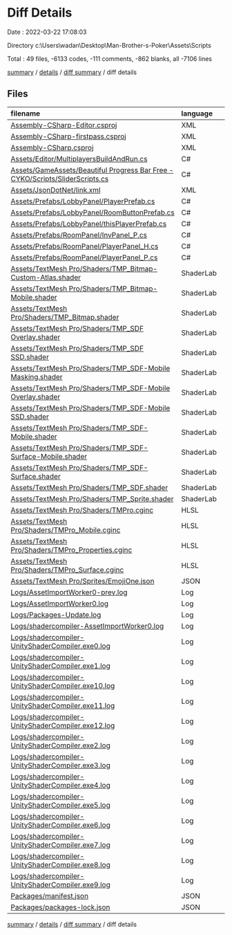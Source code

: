 # Diff Details

Date : 2022-03-22 17:08:03

Directory c:\Users\wadan\Desktop\Man-Brother-s-Poker\Assets\Scripts

Total : 49 files,  -6133 codes, -111 comments, -862 blanks, all -7106 lines

[summary](results.md) / [details](details.md) / [diff summary](diff.md) / diff details

## Files
| filename | language | code | comment | blank | total |
| :--- | :--- | ---: | ---: | ---: | ---: |
| [Assembly-CSharp-Editor.csproj](/Assembly-CSharp-Editor.csproj) | XML | -675 | -7 | -1 | -683 |
| [Assembly-CSharp-firstpass.csproj](/Assembly-CSharp-firstpass.csproj) | XML | -664 | -7 | -1 | -672 |
| [Assembly-CSharp.csproj](/Assembly-CSharp.csproj) | XML | -713 | -7 | -1 | -721 |
| [Assets/Editor/MultiplayersBuildAndRun.cs](/Assets/Editor/MultiplayersBuildAndRun.cs) | C# | -40 | 0 | -18 | -58 |
| [Assets/GameAssets/Beautiful Progress Bar Free - CYKO/Scripts/SliderScripts.cs](/Assets/GameAssets/Beautiful%20Progress%20Bar%20Free%20-%20CYKO/Scripts/SliderScripts.cs) | C# | -17 | 0 | -6 | -23 |
| [Assets/JsonDotNet/link.xml](/Assets/JsonDotNet/link.xml) | XML | -6 | -1 | 0 | -7 |
| [Assets/Prefabs/LobbyPanel/PlayerPrefab.cs](/Assets/Prefabs/LobbyPanel/PlayerPrefab.cs) | C# | -23 | 0 | -6 | -29 |
| [Assets/Prefabs/LobbyPanel/RoomButtonPrefab.cs](/Assets/Prefabs/LobbyPanel/RoomButtonPrefab.cs) | C# | -100 | -5 | -25 | -130 |
| [Assets/Prefabs/LobbyPanel/thisPlayerPrefab.cs](/Assets/Prefabs/LobbyPanel/thisPlayerPrefab.cs) | C# | -11 | 0 | -4 | -15 |
| [Assets/Prefabs/RoomPanel/InvPanel_P.cs](/Assets/Prefabs/RoomPanel/InvPanel_P.cs) | C# | -59 | -2 | -14 | -75 |
| [Assets/Prefabs/RoomPanel/PlayerPanel_H.cs](/Assets/Prefabs/RoomPanel/PlayerPanel_H.cs) | C# | -12 | 0 | -3 | -15 |
| [Assets/Prefabs/RoomPanel/PlayerPanel_P.cs](/Assets/Prefabs/RoomPanel/PlayerPanel_P.cs) | C# | -12 | 0 | -3 | -15 |
| [Assets/TextMesh Pro/Shaders/TMP_Bitmap-Custom-Atlas.shader](/Assets/TextMesh%20Pro/Shaders/TMP_Bitmap-Custom-Atlas.shader) | ShaderLab | -109 | -2 | -33 | -144 |
| [Assets/TextMesh Pro/Shaders/TMP_Bitmap-Mobile.shader](/Assets/TextMesh%20Pro/Shaders/TMP_Bitmap-Mobile.shader) | ShaderLab | -112 | -3 | -31 | -146 |
| [Assets/TextMesh Pro/Shaders/TMP_Bitmap.shader](/Assets/TextMesh%20Pro/Shaders/TMP_Bitmap.shader) | ShaderLab | -109 | -2 | -33 | -144 |
| [Assets/TextMesh Pro/Shaders/TMP_SDF Overlay.shader](/Assets/TextMesh%20Pro/Shaders/TMP_SDF%20Overlay.shader) | ShaderLab | -243 | -4 | -71 | -318 |
| [Assets/TextMesh Pro/Shaders/TMP_SDF SSD.shader](/Assets/TextMesh%20Pro/Shaders/TMP_SDF%20SSD.shader) | ShaderLab | -241 | -4 | -66 | -311 |
| [Assets/TextMesh Pro/Shaders/TMP_SDF-Mobile Masking.shader](/Assets/TextMesh%20Pro/Shaders/TMP_SDF-Mobile%20Masking.shader) | ShaderLab | -188 | -10 | -50 | -248 |
| [Assets/TextMesh Pro/Shaders/TMP_SDF-Mobile Overlay.shader](/Assets/TextMesh%20Pro/Shaders/TMP_SDF-Mobile%20Overlay.shader) | ShaderLab | -183 | -8 | -50 | -241 |
| [Assets/TextMesh Pro/Shaders/TMP_SDF-Mobile SSD.shader](/Assets/TextMesh%20Pro/Shaders/TMP_SDF-Mobile%20SSD.shader) | ShaderLab | -82 | -4 | -21 | -107 |
| [Assets/TextMesh Pro/Shaders/TMP_SDF-Mobile.shader](/Assets/TextMesh%20Pro/Shaders/TMP_SDF-Mobile.shader) | ShaderLab | -183 | -8 | -50 | -241 |
| [Assets/TextMesh Pro/Shaders/TMP_SDF-Surface-Mobile.shader](/Assets/TextMesh%20Pro/Shaders/TMP_SDF-Surface-Mobile.shader) | ShaderLab | -103 | -8 | -28 | -139 |
| [Assets/TextMesh Pro/Shaders/TMP_SDF-Surface.shader](/Assets/TextMesh%20Pro/Shaders/TMP_SDF-Surface.shader) | ShaderLab | -122 | -4 | -33 | -159 |
| [Assets/TextMesh Pro/Shaders/TMP_SDF.shader](/Assets/TextMesh%20Pro/Shaders/TMP_SDF.shader) | ShaderLab | -243 | -4 | -71 | -318 |
| [Assets/TextMesh Pro/Shaders/TMP_Sprite.shader](/Assets/TextMesh%20Pro/Shaders/TMP_Sprite.shader) | ShaderLab | -93 | 0 | -22 | -115 |
| [Assets/TextMesh Pro/Shaders/TMPro.cginc](/Assets/TextMesh%20Pro/Shaders/TMPro.cginc) | HLSL | -63 | -2 | -20 | -85 |
| [Assets/TextMesh Pro/Shaders/TMPro_Mobile.cginc](/Assets/TextMesh%20Pro/Shaders/TMPro_Mobile.cginc) | HLSL | -122 | -2 | -34 | -158 |
| [Assets/TextMesh Pro/Shaders/TMPro_Properties.cginc](/Assets/TextMesh%20Pro/Shaders/TMPro_Properties.cginc) | HLSL | -62 | -10 | -14 | -86 |
| [Assets/TextMesh Pro/Shaders/TMPro_Surface.cginc](/Assets/TextMesh%20Pro/Shaders/TMPro_Surface.cginc) | HLSL | -76 | -7 | -19 | -102 |
| [Assets/TextMesh Pro/Sprites/EmojiOne.json](/Assets/TextMesh%20Pro/Sprites/EmojiOne.json) | JSON | -155 | 0 | -2 | -157 |
| [Logs/AssetImportWorker0-prev.log](/Logs/AssetImportWorker0-prev.log) | Log | -99 | 0 | -7 | -106 |
| [Logs/AssetImportWorker0.log](/Logs/AssetImportWorker0.log) | Log | -734 | 0 | -85 | -819 |
| [Logs/Packages-Update.log](/Logs/Packages-Update.log) | Log | -43 | 0 | -4 | -47 |
| [Logs/shadercompiler-AssetImportWorker0.log](/Logs/shadercompiler-AssetImportWorker0.log) | Log | -14 | 0 | -8 | -22 |
| [Logs/shadercompiler-UnityShaderCompiler.exe0.log](/Logs/shadercompiler-UnityShaderCompiler.exe0.log) | Log | -2 | 0 | -2 | -4 |
| [Logs/shadercompiler-UnityShaderCompiler.exe1.log](/Logs/shadercompiler-UnityShaderCompiler.exe1.log) | Log | -2 | 0 | -2 | -4 |
| [Logs/shadercompiler-UnityShaderCompiler.exe10.log](/Logs/shadercompiler-UnityShaderCompiler.exe10.log) | Log | -2 | 0 | -2 | -4 |
| [Logs/shadercompiler-UnityShaderCompiler.exe11.log](/Logs/shadercompiler-UnityShaderCompiler.exe11.log) | Log | -2 | 0 | -2 | -4 |
| [Logs/shadercompiler-UnityShaderCompiler.exe12.log](/Logs/shadercompiler-UnityShaderCompiler.exe12.log) | Log | -2 | 0 | -2 | -4 |
| [Logs/shadercompiler-UnityShaderCompiler.exe2.log](/Logs/shadercompiler-UnityShaderCompiler.exe2.log) | Log | -2 | 0 | -2 | -4 |
| [Logs/shadercompiler-UnityShaderCompiler.exe3.log](/Logs/shadercompiler-UnityShaderCompiler.exe3.log) | Log | -2 | 0 | -2 | -4 |
| [Logs/shadercompiler-UnityShaderCompiler.exe4.log](/Logs/shadercompiler-UnityShaderCompiler.exe4.log) | Log | -2 | 0 | -2 | -4 |
| [Logs/shadercompiler-UnityShaderCompiler.exe5.log](/Logs/shadercompiler-UnityShaderCompiler.exe5.log) | Log | -2 | 0 | -2 | -4 |
| [Logs/shadercompiler-UnityShaderCompiler.exe6.log](/Logs/shadercompiler-UnityShaderCompiler.exe6.log) | Log | -2 | 0 | -2 | -4 |
| [Logs/shadercompiler-UnityShaderCompiler.exe7.log](/Logs/shadercompiler-UnityShaderCompiler.exe7.log) | Log | -2 | 0 | -2 | -4 |
| [Logs/shadercompiler-UnityShaderCompiler.exe8.log](/Logs/shadercompiler-UnityShaderCompiler.exe8.log) | Log | -2 | 0 | -2 | -4 |
| [Logs/shadercompiler-UnityShaderCompiler.exe9.log](/Logs/shadercompiler-UnityShaderCompiler.exe9.log) | Log | -2 | 0 | -2 | -4 |
| [Packages/manifest.json](/Packages/manifest.json) | JSON | -45 | 0 | -1 | -46 |
| [Packages/packages-lock.json](/Packages/packages-lock.json) | JSON | -351 | 0 | -1 | -352 |

[summary](results.md) / [details](details.md) / [diff summary](diff.md) / diff details